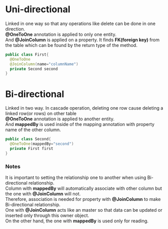 # Uni-directional
Linked in one way so that any operations like delete can be done in one direction. <br>
<Strong>@OneToOne</Strong> annotation is applied to only one entity. <br>
And <Strong>@JoinColumn</Strong> is applied on a property. It finds <Strong>FK(foreign key)</Strong> from the table which can be found by the return type of the method.
```Java
public class First{
  @OneToOne
  @JoinColumn(name="columnName")
  private Second second
}
```

# Bi-directional
Linked in two way. In cascade operation, deleting one row cause deleting a linked row(or rows) on other table <br>
<Strong>@OneToOne</Strong> annotation is applied to another entity. <br>
And <Strong>mappedBy</Strong> is used inside of the mapping annotation with property name of the other column.<br>
```Java
public class Second{
  @OneToOne(mappedBy="second")
  private First first
}
```
### Notes
It is important to setting the relationship one to another when using Bi-directional relationship.<br>
Column with <Strong>mappedBy</Strong> will automatically associate with other column but the one with <Strong>@JoinColumn</Strong> will not.<br>
Therefore, association is needed for property with <Strong>@JoinColumn</Strong> to make Bi-directional relationship.<br>
One with <Strong>@JoinColumn</Strong> acts like an master so that data can be updated or inserted only through this owner object.<br>
On the other hand, the one with <Strong>mappedBy</Strong> is used only for reading.
